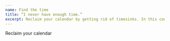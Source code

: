 ```yaml
---
name: Find the time
title: “I never have enough time.”
excerpt: Reclaim your calendar by getting rid of timesinks. In this course, we look at what is important to you and enable you to do more of it. Give your life more time and your time more life.
---
```

Reclaim your calendar
